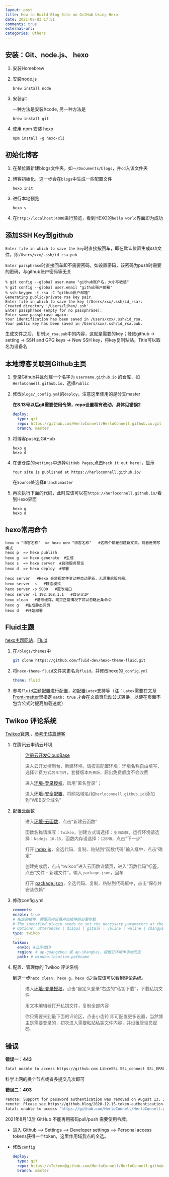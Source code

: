 ```yaml
---
layout: post
title: How to Build Blog Site on GitHub Using Hexo
date: 2021-08-03 17:51
comments: true
external-url:
categories: Others
---
```


## 安装：Git、node.js、 hexo

1. 安装Homebrew

2. 安装node.js

   ```
   brew install node
   ```

3. 安装git

   一种方法是安装Xcode, 另一种方法是

   ```
   brew install git
   ```

4. 使用 npm 安装 hexo

   ```
   npm install -g hexo-cli
   ```

## 初始化博客

1. 在某位置新建blogs文件夹，如`～/Documents/blogs`，并`cd`入该文件夹

2. 博客初始化，这一步会在`blogs`中生成一些配置文件

   ```
   hexo init
   ```

3. 进行本地预览

   ```
   hexo s
   ```

4. 在`http://localhost:4000`进行预览，看到HEXO的`hello world`界面即为成功

## 添加SSH Key到github

`Enter file in which to save the key`时直接按回车，即在默认位置生成ssh文件，即`/Users/xxx/.ssh/id_rsa.pub`

`Enter passphrase`时直接回车即不需要密码，如设置密码，该密码为push时需要的密码，与github账户密码等无关

```
% git config --global user.name "github账户名，大小写敏感"                   
% git config --global user.email "github账户邮箱"
% ssh-keygen -t rsa -C "github账户邮箱"
Generating public/private rsa key pair.
Enter file in which to save the key (/Users/xxx/.ssh/id_rsa): 
Created directory '/Users/lihan/.ssh'.
Enter passphrase (empty for no passphrase): 
Enter same passphrase again: 
Your identification has been saved in /Users/xxx/.ssh/id_rsa.
Your public key has been saved in /Users/xxx/.ssh/id_rsa.pub.

```

生成文件之后，复制`id_rsa.pub`中的内容，这就是需要的key；登陆github -> setting -> SSH and GPG keys -> New SSH key，将key复制粘贴，Title可以取名为设备名

## 本地博客关联到Github主页

1. 登录Github并且创建一个名字为 `username.github.io` 的仓库，如`HerloConnell.github.io`，选择`Public`

2. 修改`blogs/_config.yml`的`deploy`，注意这里使用的是分支master

   **在8.13号以后git需要使用令牌，repo设置稍有改动，具体见错误2**

   ```yaml
   deploy:
     type: git
     repo: https://github.com/HerloConnell/HerloConnell.github.io.git
     branch: master
   ```

3. 将博客push到GitHub

   ```
   hexo g
   hexo d
   ```

4. 在该仓库的`settings`中选择`GitHub Pages`,点击`heck it out here!`，显示

   ```
   Your site is published at https://herloconnell.github.io/
   ```

   在`Source`处选择`Branch:master`

5. 再次执行下面的代码，此时应该可以在`https://herloconnell.github.io/`看到Hexo界面

   ```
   hexo g
   hexo d
   ```

## hexo常用命令

```
hexo n "博客名称"  => hexo new "博客名称"   #这两个都是创建新文章，前者是简写模式
hexo p  => hexo publish
hexo g  => hexo generate  #生成
hexo s  => hexo server  #启动服务预览
hexo d  => hexo deploy  #部署  

hexo server   #Hexo 会监视文件变动并自动更新，无须重启服务器。
hexo server -s   #静态模式
hexo server -p 5000   #更改端口
hexo server -i 192.168.1.1   #自定义IP
hexo clean   #清除缓存，网页正常情况下可以忽略此条命令
hexo g   #生成静态网页
hexo d   #开始部署
```

## Fluid主题

[hexo主题网站](https://hexo.io/themes/)，[Fluid](https://github.com/fluid-dev/hexo-theme-fluid)

1. 在`/blogs/themes`中

   ```bash
   git clone https://github.com/fluid-dev/hexo-theme-fluid.git
   ```

2. 将`hexo-theme-fluid`文件夹更名为`fluid`，并修改hexo的`_config.yml`

   ```yaml
   theme: fluid
   ```

3. 参考`Fluid`主题配置进行配置，如配置`Latex`支持等（注：`Latex`需要在文章 [Front-matter](https://hexo.io/zh-cn/docs/front-matter)里指定 `math: true` 才会在文章页启动公式转换，以便在页面不包含公式时提高加载速度）

## Twikoo 评论系统

[Twikoo官网 ](https://twikoo.js.org/quick-start.html#云函数部署)，[参考于该篇博客](https://www.anzifan.com/post/icarus_to_candy_2/)

1. 在腾讯云申请云环境

   > [注册云开发CloudBase](https://curl.qcloud.com/KnnJtUom)
   >
   > 进入云开发控制台，新建环境，请按需配置环境：环境名称自由填写，选择计费方式`包年包月`，套餐版本`免费版`，超出免费额度不会收费
   >
   > 进入[环境-登录授权](https://console.cloud.tencent.com/tcb/env/login)，启用“匿名登录”；
   >
   > 进入[环境-安全配置](https://console.cloud.tencent.com/tcb/env/safety)，将网站域名(如`herloconnell.github.io`)添加到“WEB安全域名”

2. 配置云函数

   > 进入[环境-云函数](https://console.cloud.tencent.com/tcb/scf/index)，点击“新建云函数”
   >
   > 函数名称请填写：`twikoo`，创建方式请选择：`空白函数`，运行环境请选择：`Nodejs 10.15`，函数内存请选择：`128MB`，点击“下一步”
   >
   > 打开 [index.js](https://imaegoo.coding.net/public/twikoo/twikoo/git/files/dev/src/function/twikoo/index.js)，全选代码、复制、粘贴到“函数代码”输入框中，点击“确定”
   >
   > 创建完成后，点击“twikoo"进入云函数详情页，进入“函数代码”标签，点击“文件 - 新建文件”，输入 `package.json`，回车
   >
   > 打开 [package.json](https://imaegoo.coding.net/public/twikoo/twikoo/git/files/dev/src/function/twikoo/package.json)，全选代码、复制、粘贴到代码框中，点击“保存并安装依赖”

3. 修改config.yml

   ```yaml
   comments:
   enable: true
   # 指定的插件，需要同时设置对应插件的必要参数
   # The specified plugin needs to set the necessary parameters at the same time
   # Options: utterances | disqus | gitalk | valine | waline | changyan | livere | remark42 | twikoo | cusdis
   type: twikoo
   ....
   twikoo:
     envId: #云环境ID
     region: # ap-guangzhou 或 ap-shanghai，根据云环境申请地而定
     path: # window.location.pathname
   ```

4. 配置、管理你的 Twikoo 评论系统

   到这一步`hexo clean`，`hexo g`，`hexo d`之后应该可以看到评论系统。

   >进入[环境-登录授权](https://console.cloud.tencent.com/tcb/env/login)，点击“自定义登录”右边的“私钥下载”，下载私钥文件
   >
   >用文本编辑器打开私钥文件，复制全部内容
   >
   >你只需要来到最下面的评论区，点击小齿轮 即可配置更多设置，当然博主是需要登录的，初次进入需要粘贴私钥文件内容，并设置管理员密码。

## 错误

**错误一：443**


```bash
fatal unable to access https://github.com LibreSSL SSL_connect SSL_ERROR_SYSCALL in connection to github.com 443
```

科学上网的换个节点或者多提交几次即可

**错误二：403**

```bash
remote: Support for password authentication was removed on August 13, 2021. Please use a personal access token instead.
remote: Please see https://github.blog/2020-12-15-token-authentication-requirements-for-git-operations/ for more information.
fatal: unable to access 'https://github.com/HerloConnell/HerloConnell.github.io.git/': The requested URL returned error: 403
```

2021年8月13后 GitHub 不能再用密码pull/push 需要使用令牌。

- 进入 Github --> Settings --> Developer settings --> Personal access tokens获得一个token，这里作用域我点的全选。

- 修改`config`

  ```yaml
  deploy:
    type: git
    repo: https://<Token>@github.com/HerloConnell/HerloConnell.github.io.git
    branch: master
  ```

  

   



